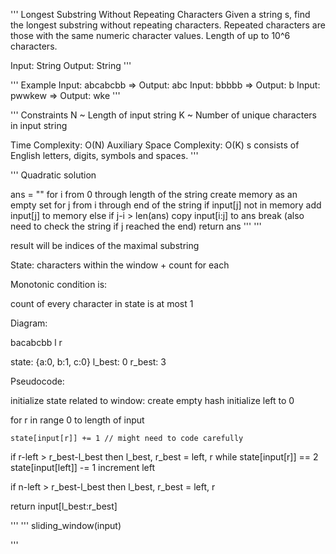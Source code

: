 '''
Longest Substring Without Repeating Characters
Given a string s, find the longest substring without repeating characters.
Repeated characters are those with the same numeric character values.
Length of up to 10^6 characters.

Input: String
Output: String
'''

'''
Example
Input: abcabcbb      =>	Output: abc
Input: bbbbb	 	=>	Output: b
Input: pwwkew		=>	Output: wke
'''

'''
Constraints
N ~ Length of input string
K ~ Number of unique characters in input string

Time Complexity: O(N)
Auxiliary Space Complexity: O(K)
s consists of English letters, digits, symbols and spaces.
'''

'''
Quadratic solution

ans = ""
for i from 0 through length of the string
  create memory as an empty set
  for j from i through end of the string
    if input[j] not in memory
      add input[j] to memory
    else
      if j-i > len(ans)
        copy input[i:j] to ans
      break
  (also need to check the string if j reached the end)
return ans
'''
'''

result will be indices of the maximal substring

State:
  characters within the window + count for each

Monotonic condition is: 

  count of every character in state is at most 1

Diagram:

bacabcbb
 l
  r

state: {a:0, b:1, c:0}
l_best: 0
r_best: 3

Pseudocode:

initialize state related to window: create empty hash
initialize left to 0

for r in range 0 to length of input

    state[input[r]] += 1 // might need to code carefully
    
  if r-left > r_best-l_best then
    l_best, r_best = left, r
  while state[input[r]] == 2
    state[input[left]] -= 1
    increment left
    
if n-left > r_best-l_best then
  l_best, r_best = left, r

return input[l_best:r_best]

'''
'''
sliding_window(input)


'''
